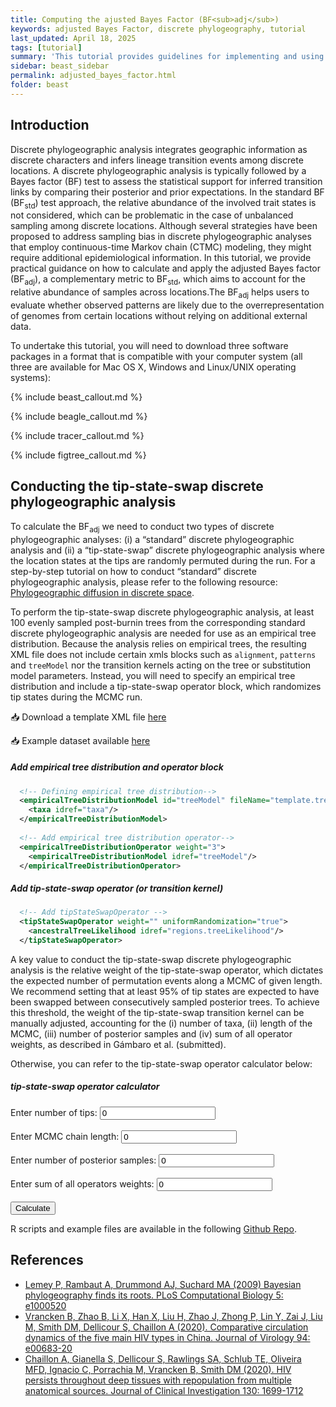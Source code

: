 ```yaml
---
title: Computing the ajusted Bayes Factor (BF<sub>adj</sub>)
keywords: adjusted Bayes Factor, discrete phylogeography, tutorial
last_updated: April 18, 2025
tags: [tutorial]
summary: 'This tutorial provides guidelines for implementing and using the adjusted Bayes Factor (BF<sub>adj</sub>) to detect and mitigate the impact of sampling bias in discrete phylogeographic inference using CTMC modeling (Gámbaro et al., submitted).'
sidebar: beast_sidebar
permalink: adjusted_bayes_factor.html
folder: beast
---
```


## Introduction

Discrete phylogeographic analysis integrates geographic information as discrete characters and infers lineage transition events among discrete locations. A discrete phylogeographic analysis is typically followed by a Bayes factor (BF) test to assess the statistical support for inferred transition links by comparing their posterior and prior expectations. In the standard BF (BF<sub>std</sub>) test approach, the relative abundance of the involved trait states is not considered, which can be problematic in the case of unbalanced sampling among discrete locations. Although several strategies have been proposed to address sampling bias in discrete phylogeographic analyses that employ continuous-time Markov chain (CTMC) modeling, they might require additional epidemiological information. In this tutorial, we provide practical guidance on how to calculate and apply the adjusted Bayes factor (BF<sub>adj</sub>), a complementary metric to BF<sub>std</sub>, which aims to account for the relative abundance of samples across locations.The BF<sub>adj</sub> helps users to evaluate whether observed patterns are likely due to the overrepresentation of genomes from certain locations without relying on additional external data.

To undertake this tutorial, you will need to download three software packages in a format that is compatible with your computer system (all three are available for Mac OS X, Windows and Linux/UNIX operating systems):

{% include beast_callout.md %}

{% include beagle_callout.md %}

{% include tracer_callout.md %}

{% include figtree_callout.md %}


## Conducting the tip-state-swap discrete phylogeographic analysis

To calculate the BF<sub>adj</sub> we need to conduct two types of discrete phylogeographic analyses: (i) a “standard” discrete phylogeographic analysis and (ii) a “tip-state-swap” discrete phylogeographic analysis where the location states at the tips are randomly permuted during the run. For a step-by-step tutorial on how to conduct “standard” discrete phylogeographic analysis, please refer to the following resource: [Phylogeographic diffusion in discrete space](https://beast.community/workshop_discrete_diffusion).

To perform the tip-state-swap discrete phylogeographic analysis, at least 100 evenly sampled post-burnin trees from the corresponding standard discrete phylogeographic analysis are needed for use as an empirical tree distribution.
Because the analysis relies on empirical trees, the resulting XML file does not include certain xmls blocks such as `alignment`, `patterns` and `treeModel` nor the transition kernels acting on the tree or substitution model parameters. Instead, you will need to specify an empirical tree distribution and include a tip-state-swap operator block, which randomizes tip states during the MCMC run.

 📥 Download a template XML file [here](https://github.com/FabiGambaro/BFadj/blob/main/template_tipSwap.xml)
 
 📥 Example dataset available [here](https://github.com/FabiGambaro/BFadj/tree/main/Data)


##### Add empirical tree distribution and operator block
```xml
  <!-- Defining empirical tree distribution-->                            
  <empiricalTreeDistributionModel id="treeModel" fileName="template.trees">
    <taxa idref="taxa"/>
  </empiricalTreeDistributionModel>
	
  <!-- Add empirical tree distribution operator-->
  <empiricalTreeDistributionOperator weight="3">  
    <empiricalTreeDistributionModel idref="treeModel"/>  
  </empiricalTreeDistributionOperator>
```

##### Add tip-state-swap operator (or transition kernel)
```xml
  <!-- Add tipStateSwapOperator -->  
  <tipStateSwapOperator weight="" uniformRandomization="true">
    <ancestralTreeLikelihood idref="regions.treeLikelihood"/>
  </tipStateSwapOperator>
```

A key value to conduct the tip-state-swap discrete phylogeographic analysis is the relative weight of the tip-state-swap operator, which dictates the expected number of permutation events along a MCMC of given length. We recommend setting that at least 95% of tip states are expected to have been swapped between consecutively sampled posterior trees. To achieve this threshold, the weight of the tip-state-swap transition kernel can be manually adjusted, accounting for the (i) number of taxa, (ii) length of the MCMC, (iii) number of posterior samples and (iv) sum of all operator weights, as described in Gámbaro et al. (submitted). 

Otherwise, you can refer to the tip-state-swap operator calculator below:

##### tip-state-swap operator calculator

<script>
  function calculate() {
    var num1 = parseFloat(document.getElementById("num1").value); // number of tips
    var num2 = parseFloat(document.getElementById("num2").value); // MCMC chain length
    var num3 = parseFloat(document.getElementById("num3").value); // number of posterior samples
    var num4 = parseFloat(document.getElementById("num4").value); // sum of all operator weights

    // Make sure input values are valid and not zero (to avoid division errors)
    if (num1 <= 1 || num2 <= 0 || num3 <= 0 || num4 <= 0) {
      document.getElementById("result").innerHTML = "Please enter valid, non-zero values.";
      return;
    }

    var result = (((Math.log(1 - 0.95) / Math.log((num1-2) / num1))) * num3) / num2*num4;
    document.getElementById("result").innerHTML = "tip-state-swap operator value: " + result.toFixed(4);
  }
</script>

<form>
  Enter number of tips: <input type="number" id="num1" value="0"><br><br>
  Enter MCMC chain length: <input type="number" id="num2" value="0"><br><br>
  Enter number of posterior samples: <input type="number" id="num3" value="0"><br><br>
  Enter sum of all operators weights: <input type="number" id="num4" value="0"><br><br>
  <button type="button" onclick="calculate()">Calculate</button>
</form>

<p id="result"></p>

R scripts and example files are available in the following [Github Repo](https://github.com/FabiGambaro/BFadj).


## References

* [Lemey P, Rambaut A, Drummond AJ, Suchard MA (2009) Bayesian phylogeography finds its roots. PLoS Computational Biology 5: e1000520](https://doi.org/10.1371/journal.pcbi.1000520)
* [Vrancken B, Zhao B, Li X, Han X, Liu H, Zhao J, Zhong P, Lin Y, Zai J, Liu M, Smith DM, Dellicour S, Chaillon A (2020). Comparative circulation dynamics of the five main HIV types in China. Journal of Virology 94: e00683-20](https://doi.org/10.1128/jvi.00683-20)
* [Chaillon A, Gianella S, Dellicour S, Rawlings SA, Schlub TE, Oliveira MFD, Ignacio C, Porrachia M, Vrancken B, Smith DM (2020). HIV persists throughout deep tissues with repopulation from multiple anatomical sources. Journal of Clinical Investigation 130: 1699-1712](https://doi.org/10.1172/JCI134815)


